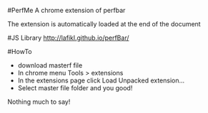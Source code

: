 #PerfMe
A chrome extension of perfbar

The extension is automatically loaded at the end of the document

#JS Library
http://lafikl.github.io/perfBar/

#HowTo
- download masterf file
- In chrome menu Tools > extensions
- In the extensions page click Load Unpacked extension...
- Select master file folder and you good!



Nothing much to say!
